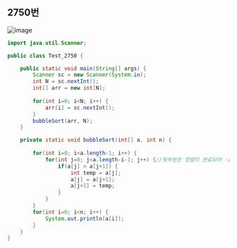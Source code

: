 ## 2750번
![image](https://user-images.githubusercontent.com/70584146/151657576-189acffc-94d5-4268-a218-5965f211a09f.png)
```java
import java.util.Scanner;

public class Test_2750 {

	public static void main(String[] args) {
		Scanner sc = new Scanner(System.in);
		int N = sc.nextInt();
		int[] arr = new int[N];
		
		for(int i=0; i<N; i++) {
			arr[i] = sc.nextInt();
		}
		bubbleSort(arr, N);
	}

	private static void bubbleSort(int[] a, int n) {
		
		for(int i=0; i<a.length-1; i++) {
			for(int j=0; j<a.length-i-1; j++) {//뒷부분은 정렬이 완료되어 -i를 해준다.
				if(a[j] > a[j+1]) {
					int temp = a[j];
					a[j] = a[j+1];
					a[j+1] = temp;
				}
			}
		}
		for(int i=0; i<n; i++) {
			System.out.println(a[i]);
		}
	}
}
```
